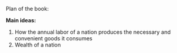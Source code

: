 Plan of the book:

**Main ideas:**
1. How the annual labor of a nation produces the necessary and convenient goods it consumes
2. Wealth of a nation 